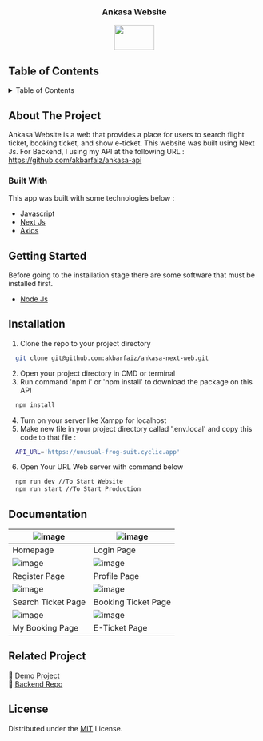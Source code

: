 <div align="center">
    <h3 align="center">Ankasa Website</h3>
    <img src='https://github.com/akbarfaiz/ankasa-next-web/assets/87055460/8f74b0be-1ca2-4d38-9cd8-b550b1fe6d0d' width="80" height="50" />
</div>

## Table of Contents

<details>
  <summary>Table of Contents</summary>
  <ol>
    <li>
      <a href="#about-the-project">About The Project</a>
      <ul>
        <li><a href="#built-with">Built With</a></li>
      </ul>
    </li>
    <li><a href="#getting-started">Getting Started</a></li>
    <li><a href="#installation">Installation</a></li>
    <li><a href="#documentation">Documentation</a></li>
    <li><a href="#related-project">Related Project</a></li>
    <li><a href="#license">License</a></li>
  </ol>
</details>

## About The Project
Ankasa Website is a web that provides a place for users to search flight ticket, booking ticket, and show e-ticket. This website was built using Next Js. For Backend, I using my API at the following URL : https://github.com/akbarfaiz/ankasa-api

### Built With
This app was built with some technologies below : <br>
- <a href='https://www.javascript.com/'>Javascript</a><br>
- <a href='https://nextjs.org'>Next Js</a><br>
- <a href='https://axios-http.com/'>Axios</a><br>

## Getting Started
Before going to the installation stage there are some software that must be installed first.
* <a href='https://nodejs.org/en/download'>Node Js</a><br>

## Installation

1. Clone the repo to your project directory

```bash
  git clone git@github.com:akbarfaiz/ankasa-next-web.git
```
2. Open your project directory in CMD or terminal
3. Run command 'npm i' or 'npm install' to download the package on this API
```bash
  npm install
```
4. Turn on your server like Xampp for localhost
5. Make new file in your project directory callad '.env.local' and copy this code to that file :
```bash
  API_URL='https://unusual-frog-suit.cyclic.app'
```
6. Open Your URL Web server with command below
```bash
  npm run dev //To Start Website
  npm run start //To Start Production
```

## Documentation
| ![image](https://github.com/akbarfaiz/ankasa-next-web/assets/87055460/fae37aa0-f573-4c7f-bd4f-e6de5549fa28) | ![image](https://github.com/akbarfaiz/ankasa-next-web/assets/87055460/86ec716e-3d55-418a-9324-db713a85757c) |
|----------------------------------|-----------------------------------|
| Homepage                         | Login Page                        |
|![image](https://github.com/akbarfaiz/ankasa-next-web/assets/87055460/bcb13f7d-c84e-4f5d-9530-defe998147c6) | ![image](https://github.com/akbarfaiz/ankasa-next-web/assets/87055460/c7a3a917-1274-4304-ad95-680d6b6ad9aa) |
| Register Page                    | Profile Page                      |
| ![image](https://github.com/akbarfaiz/ankasa-next-web/assets/87055460/8ec744a3-998d-48f2-87b7-a23c54a0a167) | ![image](https://github.com/akbarfaiz/ankasa-next-web/assets/87055460/9f6a4417-603e-41bc-9813-4a38ae3a5ea3) |
| Search Ticket Page               | Booking Ticket Page               |
| ![image](https://github.com/akbarfaiz/ankasa-next-web/assets/87055460/2eb9c9ff-1799-4509-ba8d-ae8bd7db622a) | ![image](https://github.com/akbarfaiz/ankasa-next-web/assets/87055460/dd901c21-2559-4e4c-8ab4-e73e0521e7f5) |
| My Booking Page               | E-Ticket Page               |


## Related Project
:rocket: [Demo Project](https://ankasa-next-o1f8v60ux-akbarfaiz.vercel.app)<br>
:rocket: [Backend Repo](https://github.com/akbarfaiz/ankasa-api)

## License
Distributed under the [MIT](/LICENSE) License.
